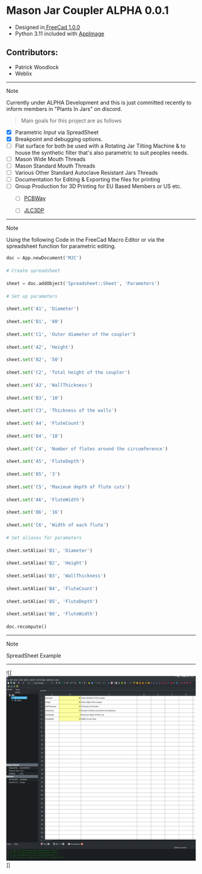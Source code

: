 # Mason Jar Coupler  ALPHA 0.0.1

- Designed in[ FreeCad 1.0.0](https://www.freecad.org/)
- Python 3.11 included with [AppImage](https://www.freecad.org/downloads.php)

Contributors:
---
- Patrick Woodlock
- Weblix
---

> [!NOTE]
> Currently under ALPHA Development and this is just committed recently to inform  members in "Plants In Jars" on discord.








> Main goals for this project are as follows
- [x] Parametric Input via SpreadSheet
- [x] Breakpoint and debugging options.
- [ ] Flat surface for both be used with a Rotating Jar Tilting Machine & to house the synthetic filter that's also parametric to suit peoples needs.
- [ ] Mason Wide Mouth Threads
- [ ] Mason Standard Mouth Threads
- [ ] Various Other Standard Autoclave Resistant Jars Threads
- [ ] Documentation for Editing & Exporting the files for printing
- [ ] Group Production for 3D Printing for EU Based Members or US etc. 
	- [ ] [PCBWay](https://www.pcbway.com/rapid-prototyping/manufacture/?type=2&reffercode=TOP0)
	- [ ] [JLC3DP](https://jlc3dp.com/3d-printing-quote)














---

> [!NOTE]
> 
> Using the following Code in the FreeCad Macro Editor or via the spreadsheet function for parametric editing.





```python
doc = App.newDocument('MJC')

# Create spreadsheet

sheet = doc.addObject('Spreadsheet::Sheet', 'Parameters')

# Set up parameters

sheet.set('A1', 'Diameter')

sheet.set('B1', '80')

sheet.set('C1', 'Outer diameter of the coupler')

sheet.set('A2', 'Height')

sheet.set('B2', '50')

sheet.set('C2', 'Total height of the coupler')

sheet.set('A3', 'WallThickness')

sheet.set('B3', '10')

sheet.set('C3', 'Thickness of the walls')

sheet.set('A4', 'FluteCount')

sheet.set('B4', '18')

sheet.set('C4', 'Number of flutes around the circumference')

sheet.set('A5', 'FluteDepth')

sheet.set('B5', '3')

sheet.set('C5', 'Maximum depth of flute cuts')

sheet.set('A6', 'FluteWidth')

sheet.set('B6', '16')

sheet.set('C6', 'Width of each flute')

# Set aliases for parameters

sheet.setAlias('B1', 'Diameter')

sheet.setAlias('B2', 'Height')

sheet.setAlias('B3', 'WallThickness')

sheet.setAlias('B4', 'FluteCount')

sheet.setAlias('B5', 'FluteDepth')

sheet.setAlias('B6', 'FluteWidth')

doc.recompute()
```





---





> [!NOTE]
> SpreadSheet Example


---
![[![MasonJarCoupler/images/Screenshot_20241125_182536.png](https://github.com/Pwoodlock/FreeCad/blob/main/Projects/MasonJarCoupler/images/Screenshot_20241125_182536.png)]]









